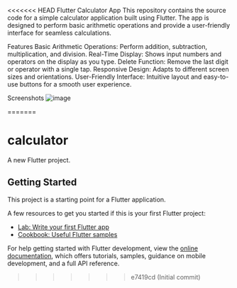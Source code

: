 <<<<<<< HEAD
Flutter Calculator App
This repository contains the source code for a simple calculator application built using Flutter. The app is designed to perform basic arithmetic operations and provide a user-friendly interface for seamless calculations.

Features
Basic Arithmetic Operations: Perform addition, subtraction, multiplication, and division.
Real-Time Display: Shows input numbers and operators on the display as you type.
Delete Function: Remove the last digit or operator with a single tap.
Responsive Design: Adapts to different screen sizes and orientations.
User-Friendly Interface: Intuitive layout and easy-to-use buttons for a smooth user experience.

Screenshots
![image](https://github.com/user-attachments/assets/ec84f4b0-0674-4727-a709-f9ebb4dc640a)

=======
# calculator

A new Flutter project.

## Getting Started

This project is a starting point for a Flutter application.

A few resources to get you started if this is your first Flutter project:

- [Lab: Write your first Flutter app](https://docs.flutter.dev/get-started/codelab)
- [Cookbook: Useful Flutter samples](https://docs.flutter.dev/cookbook)

For help getting started with Flutter development, view the
[online documentation](https://docs.flutter.dev/), which offers tutorials,
samples, guidance on mobile development, and a full API reference.
>>>>>>> e7419cd (Initial commit)
